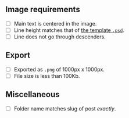 <!-- Thanks for contributing! -->

## Image requirements
- [ ] Main text is centered in the image.
- [ ] Line height matches that of [the template `.psd`](../../card.psd).
- [ ] Line does not go through descenders.

## Export
- [ ] Exported as `.png` of 1000px x 1000px.
- [ ] File size is less than 100Kb.

## Miscellaneous
- [ ] Folder name matches slug of post _exactly_.
